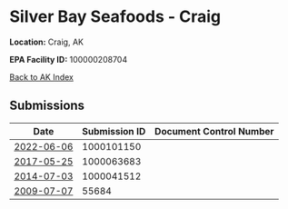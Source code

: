 # Silver Bay Seafoods - Craig

**Location:** Craig, AK

**EPA Facility ID:** 100000208704

[Back to AK Index](../../index.md)

## Submissions

| Date | Submission ID | Document Control Number |
|------|--------------|-------------------------|
| [2022-06-06](submissions/1000101150.md) | 1000101150 |  |
| [2017-05-25](submissions/1000063683.md) | 1000063683 |  |
| [2014-07-03](submissions/1000041512.md) | 1000041512 |  |
| [2009-07-07](submissions/55684.md) | 55684 |  |
